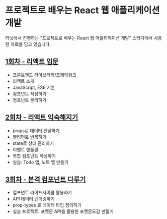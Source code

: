 # 프로젝트로 배우는 React 웹 애플리케이션 개발

러닛에서 진행하는 "프로젝트로 배우는 React 웹 어플리케이션 개발" 스터디에서 사용한 자료를 담고 있습니다.

## [1회차 - 리액트 입문](./Lecture1/README.md)

- 프론트엔드 라이브러리/프레임워크
- 리액트 소개
- JavaScript, ES6 기본
- 컴포넌트 작성하기
- 컴포넌트 분리하기

## [2회차 - 리액트 익숙해지기](./Lecture2/README.md)

- props로 데이터 전달하기
- 엘리먼트 반복하기
- state로 상태 관리하기
- 이벤트 핸들링
- 복합 컴포넌트 작성하기
- 실습: Todo 앱, 노트 앱 만들기

## [3회차 -  본격 컴포넌트 다루기](./Lecture3/README.md)

- 컴포넌트 라이프사이클 활용하기
- API 데이터 렌더링하기
- prop-types 로 데이터 타입 정의하기
- 실습 프로젝트: 포켓몬 API를 활용한 포켓몬도감 만들기